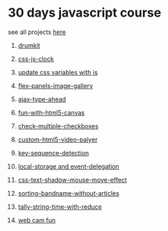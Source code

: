 # 30 days javascript course

see all projects [ here](https://nimishawilson.github.io/thirty-days-of-js/)

1) [drumkit](https://nimishawilson.github.io/thirty-days-of-js/drum-kit/index.html)
2) [ css-js-clock](https://nimishawilson.github.io/thirty-days-of-js/css-js-clock/index.html)
3) [ update css variables with js](https://nimishawilson.github.io/thirty-days-of-js/css-variables-and-js/index.html)
4) [ flex-panels-image-gallery](https://nimishawilson.github.io/thirty-days-of-js/flex-panels-image-gallery/index.html)
5) [ ajax-type-ahead](https://nimishawilson.github.io/thirty-days-of-js/ajax-type-ahead/index.html)
6) [ fun-with-html5-canvas ](https://nimishawilson.github.io/thirty-days-of-js/fun-with-html5-canvas/index.html)
7) [ check-multiple-checkboxes ](https://nimishawilson.github.io/thirty-days-of-js/check-multiple-checkboxes/index.html)
8) [ custom-html5-video-palyer](https://nimishawilson.github.io/thirty-days-of-js/custom-video-player/index.html)
9) [key-sequence-detection](https://nimishawilson.github.io/thirty-days-of-js/key-sequence-detection/index.html)

10) [local-storage and event-delegation](https://nimishawilson.github.io/thirty-days-of-js/local-storage-event-delegation/index.html)   
11) [css-text-shadow-mouse-move-effect](https://nimishawilson.github.io/thirty-days-of-js/css-text-shadow-mouse-move-effect/index.html)
12) [sorting-bandname-without-articles](https://nimishawilson.github.io/thirty-days-of-js/sorting-bandname-without-articles/index.html)
13) [tally-string-time-with-reduce](https://nimishawilson.github.io/thirty-days-of-js/tally-string-time-with-reduce/index.html)
14) [web cam fun](https://nimishawilson.github.io/thirty-days-of-js/webcamfun/index.html)





